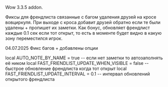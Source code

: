 Wow 3.3.5 addon.

Фиксы для френдлиста связанные с багом удаления друзей на кросе вовциркуля.
При выходе с кроса добавит друзей обратно если те были удалены + пропишет их заметки.
Как бонус, обновляет френдлист каждые 0.1 сек если тот открыт, то есть в моменте будет видно в какую зону переместился игрок.

04.07.2025
Фикс багов + добавлены опции

local AUTO_NOTE_BY_NAME = true -- если нет заметки то автозаполнять её ником
local FAST_FRIENDLIST_UPDATE_WHEN_VISIBLE = false -- быстрое обновление френдлиста когда тот открыт
local FAST_FRIENDLIST_UPDATE_INTERVAL = 0.1 -- интервал обновлений открытого френдлиста
